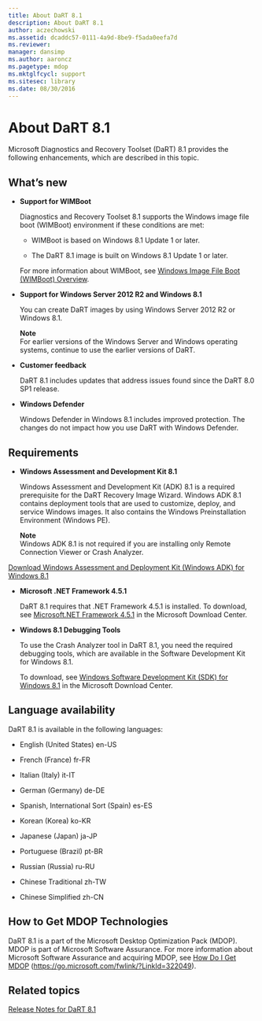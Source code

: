 ```yaml
---
title: About DaRT 8.1
description: About DaRT 8.1
author: aczechowski
ms.assetid: dcaddc57-0111-4a9d-8be9-f5ada0eefa7d
ms.reviewer: 
manager: dansimp
ms.author: aaroncz
ms.pagetype: mdop
ms.mktglfcycl: support
ms.sitesec: library
ms.date: 08/30/2016
---
```



# About DaRT 8.1


Microsoft Diagnostics and Recovery Toolset (DaRT) 8.1 provides the following enhancements, which are described in this topic.

## <a href="" id="what-s-new"></a>What’s new


-   **Support for WIMBoot**

    Diagnostics and Recovery Toolset 8.1 supports the Windows image file boot (WIMBoot) environment if these conditions are met:

    -   WIMBoot is based on Windows 8.1 Update 1 or later.

    -   The DaRT 8.1 image is built on Windows 8.1 Update 1 or later.

    For more information about WIMBoot, see [Windows Image File Boot (WIMBoot) Overview](https://go.microsoft.com/fwlink/?LinkId=517536).

-   **Support for Windows Server 2012 R2 and Windows 8.1**

    You can create DaRT images by using Windows Server 2012 R2 or Windows 8.1.

    **Note**  
    For earlier versions of the Windows Server and Windows operating systems, continue to use the earlier versions of DaRT.



-   **Customer feedback**

    DaRT 8.1 includes updates that address issues found since the DaRT 8.0 SP1 release.

-   **Windows Defender**

    Windows Defender in Windows 8.1 includes improved protection. The changes do not impact how you use DaRT with Windows Defender.

## Requirements


-   **Windows Assessment and Development Kit 8.1**

    Windows Assessment and Development Kit (ADK) 8.1 is a required prerequisite for the DaRT Recovery Image Wizard. Windows ADK 8.1 contains deployment tools that are used to customize, deploy, and service Windows images. It also contains the Windows Preinstallation Environment (Windows PE).

    **Note**  
    Windows ADK 8.1 is not required if you are installing only Remote Connection Viewer or Crash Analyzer.




[Download Windows Assessment and Deployment Kit (Windows ADK) for Windows 8.1](/windows-hardware/get-started/adk-install)


-   **Microsoft .NET Framework 4.5.1**

    DaRT 8.1 requires that .NET Framework 4.5.1 is installed. To download, see [Microsoft.NET Framework 4.5.1](https://go.microsoft.com/fwlink/?LinkId=329038) in the Microsoft Download Center.

-   **Windows 8.1 Debugging Tools**

    To use the Crash Analyzer tool in DaRT 8.1, you need the required debugging tools, which are available in the Software Development Kit for Windows 8.1.

    To download, see [Windows Software Development Kit (SDK) for Windows 8.1](https://msdn.microsoft.com/library/windows/desktop/bg162891.aspx) in the Microsoft Download Center.

## Language availability


DaRT 8.1 is available in the following languages:

-   English (United States) en-US

-   French (France) fr-FR

-   Italian (Italy) it-IT

-   German (Germany) de-DE

-   Spanish, International Sort (Spain) es-ES

-   Korean (Korea) ko-KR

-   Japanese (Japan) ja-JP

-   Portuguese (Brazil) pt-BR

-   Russian (Russia) ru-RU

-   Chinese Traditional zh-TW

-   Chinese Simplified zh-CN

## How to Get MDOP Technologies


DaRT 8.1 is a part of the Microsoft Desktop Optimization Pack (MDOP). MDOP is part of Microsoft Software Assurance. For more information about Microsoft Software Assurance and acquiring MDOP, see [How Do I Get MDOP](https://go.microsoft.com/fwlink/?LinkId=322049) (https://go.microsoft.com/fwlink/?LinkId=322049).

## Related topics


[Release Notes for DaRT 8.1](release-notes-for-dart-81.md)









